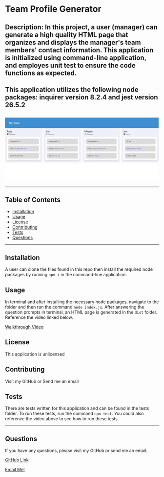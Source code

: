 # Team Profile Generator

## Description: In this project, a user (manager) can generate a high quality HTML page that organizes and displays the manager's team members' contact information. This application is initialized using command-line application, and employes unit test to ensure the code functions as expected. 

## This application utilizes the following node packages: inquirer version 8.2.4 and jest version 26.5.2

## ![Screenshot](./assets/screenshot/Screenshot.png)
---

## Table of Contents
  - [Installation](#installation)
  - [Usage](#usage)
  - [License](#license)
  - [Contributing](#contributing)
  - [Tests](#tests)
  - [Questions](#questions)

---
## Installation

A user can clone the files found in this repo then install the required node packages by running `npm i` in the command-line application. 


## Usage

In terminal and after installing the necessary node packages, navigate to the folder and then run the command `node index.js`. After answering the question prompts in terminal, an HTML page is generated in the `dist` folder. Reference the video linked below.

[Walkthrough Video](https://drive.google.com/file/d/1Uaqpc8wHQZpKSFuH3s9L6u2J5vHBhrcr/view?usp=sharing)

## License

This application is unlicensed

## Contributing

Visit my GitHub or Send me an email

## Tests

There are tests written for this application and can be found in the tests folder. To run these tests, run the command `npm test`. You could also reference the video above to see how to run these tests.

---
## Questions

If you have any questions, please visit my GitHub or send me an email.

[GitHub Link](https://github.com/momaki9)

[Email Me!](mailto:mostafa_m9@yahoo.com)
